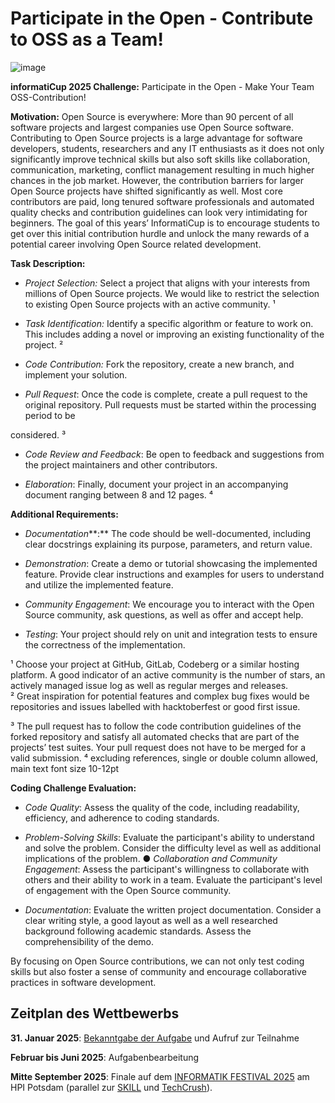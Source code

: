 # Participate in the Open - Contribute to OSS as a Team!

![image](https://github.com/user-attachments/assets/4cf08571-841a-4749-b62c-96974c0571e8)

**informatiCup 2025 Challenge:** Participate in the Open \- Make Your Team OSS-Contribution\! 

**Motivation:** Open Source is everywhere: More than 90 percent of all software projects and largest companies use Open Source software. Contributing to Open Source projects is a large advantage for software developers, students, researchers and any IT enthusiasts as it does not only significantly improve technical skills but also soft skills like collaboration, communication, marketing, conflict management resulting in much higher chances in the job market. However, the contribution barriers for larger Open Source projects have shifted significantly as well. Most core contributors are paid, long tenured software professionals and automated quality checks and contribution guidelines can look very intimidating for beginners. The goal of this years’ InformatiCup is to encourage students to get over this initial contribution hurdle and unlock the many rewards of a potential career involving Open Source related development. 

**Task Description:** 

* *Project Selection:* Select a project that aligns with your interests from millions of Open Source projects. We would like to restrict the selection to existing Open Source projects with an active community. ¹ 

*  *Task Identification:* Identify a specific algorithm or feature to work on. This includes adding a novel or improving an existing functionality of the project. ² 

* *Code Contribution:* Fork the repository, create a new branch, and implement your solution. 

* *Pull Request*: Once the code is complete, create a pull request to the original repository. Pull requests must be started within the processing period to be 

considered. ³ 

* *Code Review and Feedback*: Be open to feedback and suggestions from the project maintainers and other contributors. 

* *Elaboration*: Finally, document your project in an accompanying document ranging between 8 and 12 pages. ⁴ 

**Additional Requirements:** 

* *Documentation***:** The code should be well-documented, including clear docstrings explaining its purpose, parameters, and return value. 

* *Demonstration*: Create a demo or tutorial showcasing the implemented feature. Provide clear instructions and examples for users to understand and utilize the implemented feature. 

* *Community Engagement*: We encourage you to interact with the Open Source community, ask questions, as well as offer and accept help. 

* *Testing*: Your project should rely on unit and integration tests to ensure the correctness of the implementation. 

¹ Choose your project at GitHub, GitLab, Codeberg or a similar hosting platform. A good indicator of an active community is the number of stars, an actively managed issue log as well as regular merges and releases.   
² Great inspiration for potential features and complex bug fixes would be repositories and issues labelled with hacktoberfest or good first issue. 

³ The pull request has to follow the code contribution guidelines of the forked repository and satisfy all automated checks that are part of the projects’ test suites. Your pull request does not have to be merged for a valid submission. ⁴ excluding references, single or double column allowed, main text font size 10-12pt

**Coding Challenge Evaluation:**   

* *Code Quality*: Assess the quality of the code, including readability, efficiency, and adherence to coding standards. 

* *Problem-Solving Skills*: Evaluate the participant's ability to understand and solve the problem. Consider the difficulty level as well as additional implications of the problem. ● *Collaboration and Community Engagement*: Assess the participant's willingness to collaborate with others and their ability to work in a team. Evaluate the participant's level of engagement with the Open Source community. 

* *Documentation*: Evaluate the written project documentation. Consider a clear writing style, a good layout as well as a well researched background following academic standards. Assess the comprehensibility of the demo. 

By focusing on Open Source contributions, we can not only test coding skills but also foster a sense of community and encourage collaborative practices in software development. 

## Zeitplan des Wettbewerbs

**31\. Januar 2025**: [Bekanntgabe der Aufgabe](https://informaticup.gi.de/) und Aufruf zur Teilnahme

**Februar bis Juni 2025**: Aufgabenbearbeitung

**Mitte September 2025**: Finale auf dem [INFORMATIK FESTIVAL 2025](https://informatik2025.gi.de/) am HPI Potsdam (parallel zur [SKILL](https://skill.gi.de/) und [TechCrush](https://techcrush.org/)).
